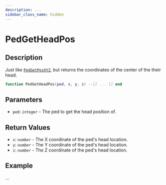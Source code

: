 ```yaml
---
description: ...
sidebar_class_name: hidden
---
```


# PedGetHeadPos

## Description

Just like [`PedGetPosXYZ`](https://bully-scripting.vercel.app/docs/game-reference/global-functions/PedGetPosXYZ), but returns the coordinates of the center of the their head.

```lua
function PedGetHeadPos(ped, x, y, z) --[[ ... ]] end
```

## Parameters

- `ped`: _`integer`_ - The ped to get the head position of.

## Return Values

- `x`: _`number`_ - The X coordinate of the ped's head location.
- `y`: _`number`_ - The Y coordinate of the ped's head location.
- `z`: _`number`_ - The Z coordinate of the ped's head location.

## Example

...

